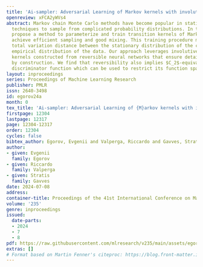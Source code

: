 ```yaml
---
title: 'Ai-sampler: Adversarial Learning of Markov kernels with involutive maps'
openreview: xFCA2yWVs4
abstract: Markov chain Monte Carlo methods have become popular in statistics as versatile
  techniques to sample from complicated probability distributions. In this work, we
  propose a method to parameterize and train transition kernels of Markov chains to
  achieve efficient sampling and good mixing. This training procedure minimizes the
  total variation distance between the stationary distribution of the chain and the
  empirical distribution of the data. Our approach leverages involutive Metropolis-Hastings
  kernels constructed from reversible neural networks that ensure detailed balance
  by construction. We find that reversibility also implies $C_2$-equivariance of the
  discriminator function which can be used to restrict its function space.
layout: inproceedings
series: Proceedings of Machine Learning Research
publisher: PMLR
issn: 2640-3498
id: egorov24a
month: 0
tex_title: 'Ai-sampler: Adversarial Learning of {M}arkov kernels with involutive maps'
firstpage: 12304
lastpage: 12317
page: 12304-12317
order: 12304
cycles: false
bibtex_author: Egorov, Evgenii and Valperga, Riccardo and Gavves, Stratis
author:
- given: Evgenii
  family: Egorov
- given: Riccardo
  family: Valperga
- given: Stratis
  family: Gavves
date: 2024-07-08
address:
container-title: Proceedings of the 41st International Conference on Machine Learning
volume: '235'
genre: inproceedings
issued:
  date-parts:
  - 2024
  - 7
  - 8
pdf: https://raw.githubusercontent.com/mlresearch/v235/main/assets/egorov24a/egorov24a.pdf
extras: []
# Format based on Martin Fenner's citeproc: https://blog.front-matter.io/posts/citeproc-yaml-for-bibliographies/
---
```

